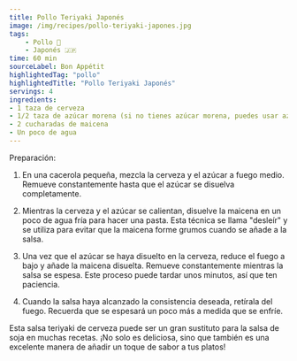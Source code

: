 ```yaml
---
title: Pollo Teriyaki Japonés
image: /img/recipes/pollo-teriyaki-japones.jpg
tags:
    - Pollo 🍗
    - Japonés 🇯🇵
time: 60 min
sourceLabel: Bon Appétit
highlightedTag: "pollo"
highlightedTitle: "Pollo Teriyaki Japonés"
servings: 4
ingredients:
- 1 taza de cerveza
- 1/2 taza de azúcar morena (si no tienes azúcar morena, puedes usar azúcar blanca)
- 2 cucharadas de maicena
- Un poco de agua
---
```


Preparación:
1. En una cacerola pequeña, mezcla la cerveza y el azúcar a fuego medio. Remueve constantemente hasta que el azúcar se disuelva completamente.

2. Mientras la cerveza y el azúcar se calientan, disuelve la maicena en un poco de agua fría para hacer una pasta. Esta técnica se llama "desleír" y se utiliza para evitar que la maicena forme grumos cuando se añade a la salsa.

3. Una vez que el azúcar se haya disuelto en la cerveza, reduce el fuego a bajo y añade la maicena disuelta. Remueve constantemente mientras la salsa se espesa. Este proceso puede tardar unos minutos, así que ten paciencia.

4. Cuando la salsa haya alcanzado la consistencia deseada, retírala del fuego. Recuerda que se espesará un poco más a medida que se enfríe.

Esta salsa teriyaki de cerveza puede ser un gran sustituto para la salsa de soja en muchas recetas. ¡No solo es deliciosa, sino que también es una excelente manera de añadir un toque de sabor a tus platos!
